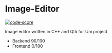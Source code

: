 # Image-Editor

[![code-score](https://img.shields.io/badge/Embold%20rating-4.07/5-success.svg)](#)

Image editor written in C++ and Qt5 for Uni project


- Backend 90/100
- Frontend 0/100

